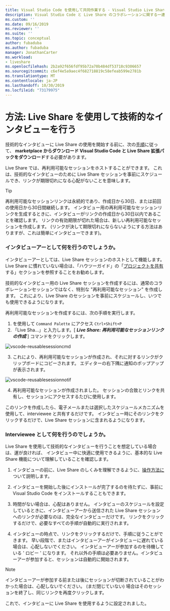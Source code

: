 ```yaml
---
title: Visual Studio Code を使用して共同作業する - Visual Studio Live Share | Microsoft Docs
description: Visual Studio Code と Live Share のコラボレーションに関する一連のハウツーです。
ms.custom: ''
ms.date: 09/16/2019
ms.reviewer: ''
ms.suite: ''
ms.topic: conceptual
author: fubaduba
ms.author: fubaduba
manager: JonathanCarter
ms.workload:
- liveshare
ms.openlocfilehash: 2b2a92f656fdf95b72a70b484df53718c9306657
ms.sourcegitcommit: c6ef4e5a9aec4f682718819c58efeab599e2781b
ms.translationtype: MT
ms.contentlocale: ja-JP
ms.lasthandoff: 10/30/2019
ms.locfileid: "73179975"
---
```

<!--
Copyright © Microsoft Corporation
All rights reserved.
Creative Commons Attribution 4.0 License (International): https://creativecommons.org/licenses/by/4.0/legalcode
-->

# <a name="how-to-do-technical-interviews-using-live-share"></a>方法: Live Share を使用して技術的なインタビューを行う

技術的なインタビューに Live Share の使用を開始する前に、次の[手順](../how-to-guides/vscode.md)に従って、 **marketplace からダウンロード Visual Studio Code と Live Share 拡張パックをダウンロード**する必要があります。

Live Share では、再利用可能なセッションをホストすることができます。 これは、技術的なインタビューのために Live Share セッションを事前にスケジュールでき、リンクが期限切れになる心配がないことを意味します。

> [!TIP] 
>再利用可能なセッションリンクは永続的であり、作成日から30日、または前回の使用日から30日間継続します。 インタビュー用の再利用可能なセッションリンクを生成するときに、インタビューがリンクの作成日から30日以内であることを確認します。 リンクの有効期限が切れた場合は、新しい再利用可能なセッションを作成します。 (リンクが決して期限切れにならないようにする方法はありますが、これは簡単にインタビューできます)。

### <a name="what-to-do-as-an-interviewer"></a>**インタビューアーとして何を行うのでしょうか。**

インタビューアーとしては、Live Share セッションのホストとして機能します。 Live Share に慣れていない場合は、「ハウツーガイド」の「[プロジェクトを共有](../how-to-guides/vscode.md)する」セクションを参照することをお勧めします。

技術的なインタビュー用の Live Share セッションを作成するには、通常のコラボレーションセッションではなく、特別な "再利用可能なセッション" を作成します。 これにより、Live Share のセッションを事前にスケジュールし、いつでも使用できるようになります。

再利用可能なセッションを作成するには、次の手順を実行します。

1. を使用して `Command Palette` にアクセス `Ctrl+Shift+P`
1. 「Live Sha...」と入力します。[ **_Live Share: 再利用可能なセッションリンクの作成_** ] コマンドをクリックします。

![vscode-reusablesessioncmd](../media/vscode-cmdpalette-createreusablelink.png)

3. これにより、再利用可能なセッションが作成され、それに対するリンクがクリップボードにコピーされます。 エディターの右下隅に通知のポップアップが表示されます。

![vscode-reusablesessionnotif](../media/vscode-notification-resuablesession.png)

4. 再利用可能なセッションが作成されました。 セッションの合致とリンクを共有し、セッションにアクセスするたびに使用します。

このリンクを作成したら、電子メールまたは選択したスケジュールメカニズムを使用して、interviewee と共有するだけです。 インタビュー時にそのリンクをクリックするだけで、Live Share セッションに含まれるようになります。 

### <a name="what-to-do-as-the-interviewee"></a>**Interviewee として何を行うのでしょうか。**

Live Share を使用して技術的なインタビューを行うことを想定している場合は、運が良ければ、 インタビュー中に快適に使用できるように、基本的な Live Share 機能について理解していることを確認します。

1. インタビューの前に、Live Share のしくみを理解できるように、[操作方法に](../how-to-guides/vscode.md)ついて説明します。

1. インタビューを開始した後にインストールが完了するのを待たずに、事前に Visual Studio Code をインストールすることもできます。

1. 時間がない場合は、心配はありません。 インタビューのスケジュールを設定しているときに、インタビューアーから送信された Live Share セッションへのリンクが必要なのは、完全なインタビューだけです。 リンクをクリックするだけで、必要なすべての手順が自動的に実行されます。

1. インタビューの時点で、リンクをクリックするだけで、手順に従うことができます。 早い段階で、またはインタビューアーがインタビューに遅れている場合は、心配しないでください。 インタビューアーが参加するのを待機している ' ロビー ' になります。 それ以外の手順は必要ありません。インタビューアーが参加すると、セッションは自動的に開始されます。

>[!NOTE]
>インタビューアーが参加する前または後にセッションが切断されていることがわかった場合は、心配しないでください。 (まだ閉じていない) 場合はそのセッションを終了し、同じリンクを再度クリックします。

これで、インタビューに Live Share を使用するように設定されました。 
